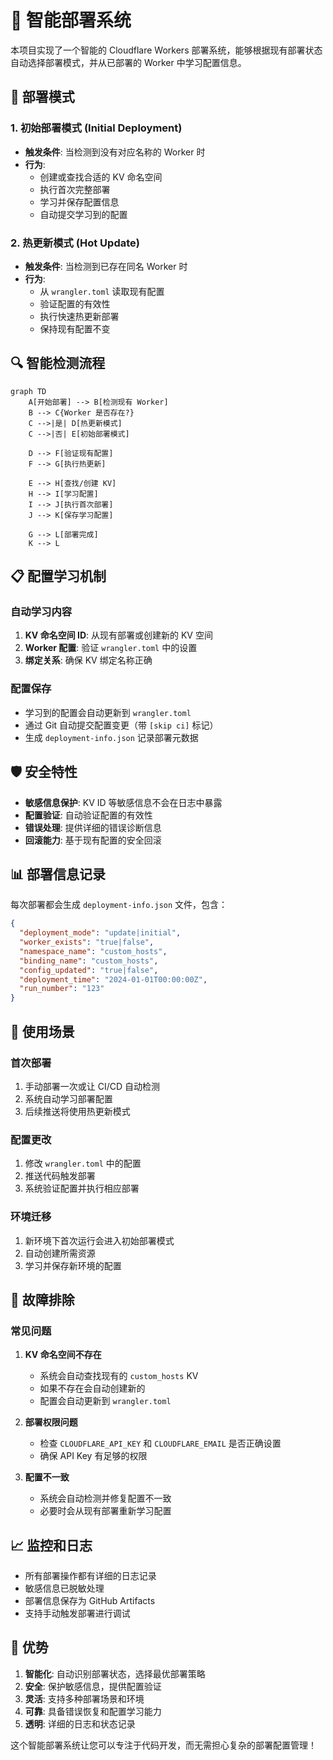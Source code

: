 # 🧠 智能部署系统

本项目实现了一个智能的 Cloudflare Workers 部署系统，能够根据现有部署状态自动选择部署模式，并从已部署的 Worker 中学习配置信息。

## 🚀 部署模式

### 1. 初始部署模式 (Initial Deployment)
- **触发条件**: 当检测到没有对应名称的 Worker 时
- **行为**: 
  - 创建或查找合适的 KV 命名空间
  - 执行首次完整部署
  - 学习并保存配置信息
  - 自动提交学习到的配置

### 2. 热更新模式 (Hot Update)
- **触发条件**: 当检测到已存在同名 Worker 时
- **行为**:
  - 从 `wrangler.toml` 读取现有配置
  - 验证配置的有效性
  - 执行快速热更新部署
  - 保持现有配置不变

## 🔍 智能检测流程

```mermaid
graph TD
    A[开始部署] --> B[检测现有 Worker]
    B --> C{Worker 是否存在?}
    C -->|是| D[热更新模式]
    C -->|否| E[初始部署模式]
    
    D --> F[验证现有配置]
    F --> G[执行热更新]
    
    E --> H[查找/创建 KV]
    H --> I[学习配置]
    I --> J[执行首次部署]
    J --> K[保存学习配置]
    
    G --> L[部署完成]
    K --> L
```

## 📋 配置学习机制

### 自动学习内容
1. **KV 命名空间 ID**: 从现有部署或创建新的 KV 空间
2. **Worker 配置**: 验证 `wrangler.toml` 中的设置
3. **绑定关系**: 确保 KV 绑定名称正确

### 配置保存
- 学习到的配置会自动更新到 `wrangler.toml`
- 通过 Git 自动提交配置变更（带 `[skip ci]` 标记）
- 生成 `deployment-info.json` 记录部署元数据

## 🛡️ 安全特性

- **敏感信息保护**: KV ID 等敏感信息不会在日志中暴露
- **配置验证**: 自动验证配置的有效性
- **错误处理**: 提供详细的错误诊断信息
- **回滚能力**: 基于现有配置的安全回滚

## 📊 部署信息记录

每次部署都会生成 `deployment-info.json` 文件，包含：

```json
{
  "deployment_mode": "update|initial",
  "worker_exists": "true|false", 
  "namespace_name": "custom_hosts",
  "binding_name": "custom_hosts",
  "config_updated": "true|false",
  "deployment_time": "2024-01-01T00:00:00Z",
  "run_number": "123"
}
```

## 🎯 使用场景

### 首次部署
1. 手动部署一次或让 CI/CD 自动检测
2. 系统自动学习部署配置
3. 后续推送将使用热更新模式

### 配置更改
1. 修改 `wrangler.toml` 中的配置
2. 推送代码触发部署
3. 系统验证配置并执行相应部署

### 环境迁移
1. 新环境下首次运行会进入初始部署模式
2. 自动创建所需资源
3. 学习并保存新环境的配置

## 🔧 故障排除

### 常见问题

1. **KV 命名空间不存在**
   - 系统会自动查找现有的 `custom_hosts` KV
   - 如果不存在会自动创建新的
   - 配置会自动更新到 `wrangler.toml`

2. **部署权限问题**
   - 检查 `CLOUDFLARE_API_KEY` 和 `CLOUDFLARE_EMAIL` 是否正确设置
   - 确保 API Key 有足够的权限

3. **配置不一致**
   - 系统会自动检测并修复配置不一致
   - 必要时会从现有部署重新学习配置

## 📈 监控和日志

- 所有部署操作都有详细的日志记录
- 敏感信息已脱敏处理
- 部署信息保存为 GitHub Artifacts
- 支持手动触发部署进行调试

## 🎉 优势

1. **智能化**: 自动识别部署状态，选择最优部署策略
2. **安全**: 保护敏感信息，提供配置验证
3. **灵活**: 支持多种部署场景和环境
4. **可靠**: 具备错误恢复和配置学习能力
5. **透明**: 详细的日志和状态记录

这个智能部署系统让您可以专注于代码开发，而无需担心复杂的部署配置管理！
